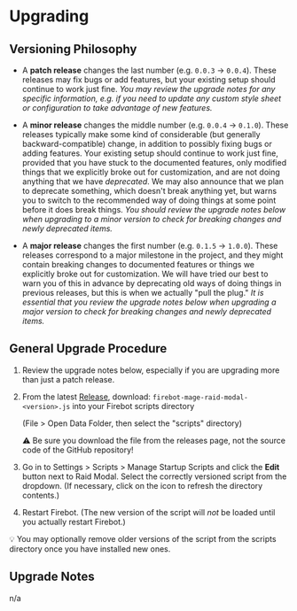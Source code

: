 # Upgrading

## Versioning Philosophy

- A **patch release** changes the last number (e.g. `0.0.3` -> `0.0.4`). These releases may fix bugs or add features, but your existing setup should continue to work just fine. _You may review the upgrade notes for any specific information, e.g. if you need to update any custom style sheet or configuration to take advantage of new features._

- A **minor release** changes the middle number (e.g. `0.0.4` -> `0.1.0`). These releases typically make some kind of considerable (but generally backward-compatible) change, in addition to possibly fixing bugs or adding features. Your existing setup should continue to work just fine, provided that you have stuck to the documented features, only modified things that we explicitly broke out for customization, and are not doing anything that we have _deprecated_. We may also announce that we plan to deprecate something, which doesn't break anything yet, but warns you to switch to the recommended way of doing things at some point before it does break things. _You should review the upgrade notes below when upgrading to a minor version to check for breaking changes and newly deprecated items._

- A **major release** changes the first number (e.g. `0.1.5` -> `1.0.0`). These releases correspond to a major milestone in the project, and they might contain breaking changes to documented features or things we explicitly broke out for customization. We will have tried our best to warn you of this in advance by deprecating old ways of doing things in previous releases, but this is when we actually "pull the plug." _It is essential that you review the upgrade notes below when upgrading a major version to check for breaking changes and newly deprecated items._

## General Upgrade Procedure

1. Review the upgrade notes below, especially if you are upgrading more than just a patch release.

2. From the latest [Release](https://github.com/TheStaticMage/firebot-mage-raid-modal/releases), download: `firebot-mage-raid-modal-<version>.js` into your Firebot scripts directory

    (File &gt; Open Data Folder, then select the "scripts" directory)

    :warning: Be sure you download the file from the releases page, not the source code of the GitHub repository!

3. Go in to Settings &gt; Scripts &gt; Manage Startup Scripts and click the **Edit** button next to Raid Modal. Select the correctly versioned script from the dropdown. (If necessary, click on the icon to refresh the directory contents.)

4. Restart Firebot. (The new version of the script will _not_ be loaded until you actually restart Firebot.)

:bulb: You may optionally remove older versions of the script from the scripts directory once you have installed new ones.

## Upgrade Notes

n/a
